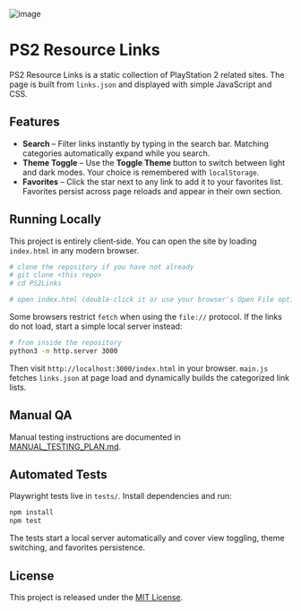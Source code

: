 ![[image](https://github.com/user-attachments/assets/d70c7f65-c3fd-46f4-a0e4-5cf873b45fb9)](https://nathanneurotic.github.io/PS2Links)
# PS2 Resource Links

PS2 Resource Links is a static collection of PlayStation 2 related sites. The page is built from `links.json` and displayed with simple JavaScript and CSS.

## Features

- **Search** – Filter links instantly by typing in the search bar. Matching categories automatically expand while you search.
- **Theme Toggle** – Use the **Toggle Theme** button to switch between light and dark modes. Your choice is remembered with `localStorage`.
- **Favorites** – Click the star next to any link to add it to your favorites list. Favorites persist across page reloads and appear in their own section.

## Running Locally

This project is entirely client‑side. You can open the site by loading `index.html` in any modern browser.

```bash
# clone the repository if you have not already
# git clone <this repo>
# cd PS2Links

# open index.html (double‑click it or use your browser's Open File option)
```

Some browsers restrict `fetch` when using the `file://` protocol. If the links do not load, start a simple local server instead:

```bash
# from inside the repository
python3 -m http.server 3000
```

Then visit `http://localhost:3000/index.html` in your browser. `main.js` fetches `links.json` at page load and dynamically builds the categorized link lists.

## Manual QA

Manual testing instructions are documented in [MANUAL_TESTING_PLAN.md](MANUAL_TESTING_PLAN.md).

## Automated Tests

Playwright tests live in `tests/`. Install dependencies and run:

```bash
npm install
npm test
```

The tests start a local server automatically and cover view toggling, theme switching, and favorites persistence.


## License

This project is released under the [MIT License](LICENSE).

